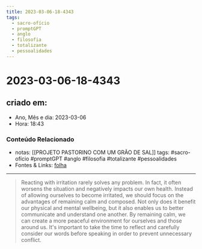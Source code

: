 ```yaml
---
title: 2023-03-06-18-4343
tags:
  - sacro-ofício
  - promptGPT
  - anglo
  - filosofia
  - totalizante
  - pessoalidades
---
```

# 2023-03-06-18-4343

## criado em: 
-  Ano, Mês e dia: 2023-03-06
- Hora: 18:43

### Conteúdo Relacionado
- notas: [[PROJETO PASTORINO COM UM GRÃO DE SAL]]
tags: #sacro-ofício #promptGPT #anglo #filosofia #totalizante #pessoalidades 
- Fontes & Links: [folha](https://www1.folha.uol.com.br/folha/livrariadafolha/825139-ha-cem-anos-nascia-carlos-torres-pastorino-autor-de-minutos-de-sabedoria.shtml)
---
>Reacting with irritation rarely solves any problem. In fact, it often worsens the situation and negatively impacts our own health. Instead of allowing ourselves to become irritated, we should focus on the advantages of remaining calm and composed. Not only does it benefit our physical and mental wellbeing, but it also enables us to better communicate and understand one another. By remaining calm, we can create a more peaceful environment for ourselves and those around us. It's important to take the time to reflect and carefully consider our words before speaking in order to prevent unnecessary conflict.